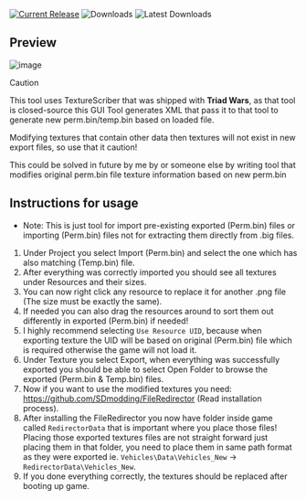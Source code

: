[![Current Release](https://img.shields.io/github/v/release/sneakyevil/SD-UltimateTexTool?label=Current%20Release&color=red)](https://github.com/sneakyevil/SD-UltimateTexTool/releases/latest/download/Release.zip)
![Downloads](https://img.shields.io/github/downloads/sneakyevil/SD-UltimateTexTool/total?label=Total%20Downloads&color=red)
![Latest Downloads](https://img.shields.io/github/downloads/sneakyevil/SD-UltimateTexTool/latest/total?color=red&label=Latest%20Downloads)

## Preview
![image](https://github.com/sneakyevil/SD-UltimateTexTool/assets/29150970/1bdfd347-a556-419f-a46d-6dc2c2dbfc34)

> [!CAUTION]
> This tool uses TextureScriber that was shipped with **Triad Wars**, as that tool is closed-source this GUI Tool generates XML that pass it to that tool to generate new perm.bin/temp.bin based on loaded file.
> 
> Modifying textures that contain other data then textures will not exist in new export files, so use that it caution!
> 
> This could be solved in future by me by or someone else by writing tool that modifies original perm.bin file texture information based on new perm.bin

## Instructions for usage
- Note: This is just tool for import pre-existing exported (Perm.bin) files or importing (Perm.bin) files not for extracting them directly from .big files.
1. Under Project you select Import (Perm.bin) and select the one which has also matching (Temp.bin) file.
2. After everything was correctly imported you should see all textures under Resources and their sizes.
3. You can now right click any resource to replace it for another .png file (The size must be exactly the same).
4. If needed you can also drag the resources around to sort them out differently in exported (Perm.bin) if needed!
5. I highly recommend selecting `Use Resource UID`, because when exporting texture the UID will be based on original (Perm.bin) file which is required otherwise the game will not load it.
6. Under Texture you select Export, when everything was successfully exported you should be able to select Open Folder to browse the exported (Perm.bin & Temp.bin) files.
7. Now if you want to use the modified textures you need: https://github.com/SDmodding/FileRedirector (Read installation process).
8. After installing the FileRedirector you now have folder inside game called `RedirectorData` that is important where you place those files! Placing those exported textures files are not straight forward just placing them in that folder, you need to place them in same path format as they were exported ie. `Vehicles\Data\Vehicles_New` -> `RedirectorData\Vehicles_New`.
9. If you done everything correctly, the textures should be replaced after booting up game.
